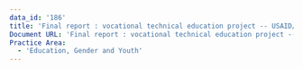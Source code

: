 ```yaml
---
data_id: '186'
title: 'Final report : vocational technical education project -- USAID/Honduras'
Document URL: 'Final report : vocational technical education project -- USAID/Honduras'
Practice Area:
  - 'Education, Gender and Youth'
---
```

